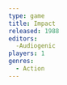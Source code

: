 ```yaml
---
type: game
title: Impact
released: 1988
editors: 
  -Audiogenic
players: 1
genres:
  - Action
---
```

